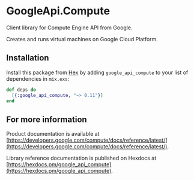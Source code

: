 # GoogleApi.Compute

Client library for Compute Engine API from Google.

Creates and runs virtual machines on Google Cloud Platform.

## Installation

Install this package from [Hex](https://hex.pm) by adding
`google_api_compute` to your list of dependencies in `mix.exs`:

```elixir
def deps do
  [{:google_api_compute, "~> 0.11"}]
end
```

## For more information

Product documentation is available at [https://developers.google.com/compute/docs/reference/latest/](https://developers.google.com/compute/docs/reference/latest/).

Library reference documentation is published on Hexdocs at
[https://hexdocs.pm/google_api_compute](https://hexdocs.pm/google_api_compute).
